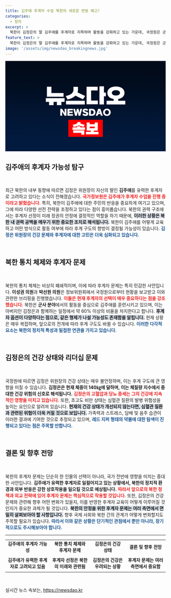 ```yaml
---
title: 김주애 후계자 수업 북한의 새로운 변동 예고!
categories:
  - 정치
excerpt: >
  북한이 김정은의 딸 김주애를 후계자로 지목하며 활동을 강화하고 있는 가운데, 국정원은 군사 분야에서의 참여 비율이 높다고 전했다. 하지만 다른 형제의 가능성도 여전히 열려 있다는 신중한 분석이 이어졌다. 김정은의 건강은 심각한 상태로, 심혈관 질환 위험이 큰 상황이다.
feature_text: >
  북한이 김정은의 딸 김주애를 후계자로 지목하며 활동을 강화하고 있는 가운데, 국정원은 군사 분야에서의 참여 비율이 높다고 전했다. 하지만 다른 형제의 가능성도 여전히 열려 있다는 신중한 분석이 이어졌다. 김정은의 건강은 심각한 상태로, 심혈관 질환 위험이 큰 상황이다.
image: '/assets/img/newsdao_breakingnews.jpg'
---
```


<p><img src="/assets/img/newsdao_breakingnews.jpg" alt="flaretime 속보" /></p>

<h2 data-ke-size="size26">김주애의 후계자 가능성 탐구</h2>

<p data-ke-size="size16">&nbsp;</p>

<p>최근 북한의 내부 동향에 따르면 김정은 위원장이 자신의 딸인 <b>김주애</b>를 유력한 후계자로 고려하고 있다는 소식이 전해졌습니다. <b><span style="color: #ee2323;">국가정보원은 김주애가 후계자 수업을 진행 중이라고 밝혔습니다.</span></b> 특히, 북한이 김주애에 대한 주민의 반응을 중요하게 여기고 있으며, 그에 따라 다양한 선전 전략을 조정하고 있다는 점이 흥미롭습니다. 북한의 권력 구조에서는 후계자 선정이 미래 정권의 안정에 결정적인 역할을 하기 때문에, <b><span style="background-color: #21538527;">이러한 상황은 북한 내 권력 공백을 메우기 위한 중요한 조치로 해석됩니다.</span></b> 북한이 김주애를 어떻게 교육하고 어떤 방식으로 활동 여부에 따라 후계 구도의 향방이 결정될 가능성이 있습니다. <b><span style="color: #1a5490;">김정은 위원장의 건강 문제와 후계자에 대한 고민은 더욱 심화되고 있습니다.</span></b></p></p>

<p data-ke-size="size16">&nbsp;</p>

<h2 data-ke-size="size26">북한 통치 체제와 후계자 문제</h2>

<p data-ke-size="size16">&nbsp;</p>

<p>북한의 통치 체제는 비상히 폐쇄적이며, 이에 따라 후계자 문제는 특히 민감한 사안입니다. <b>이성권 의원</b>과 <b>박선원 의원</b>은 정보위원회에서 국정원으로부터 현황을 보고받고 이와 관련한 브리핑을 진행했습니다. <b><span style="color: #ee2323;">이들은 현재 후계자의 선택이 매우 중요하다는 점을 강조했습니다.</span></b> 북한은 <b>군사 분야</b>에서의 활동을 중심으로 김주애를 훈련시키고 있으며, 이는 아버지인 김정은과 함께하는 일정에서 약 60% 이상의 비율을 차지한다고 합니다. <b><span style="background-color: #21538527;">후계자 옵션이 다양하다는 점으로, 같은 형제가 나설 가능성도 존재함을 알립니다.</span></b> 현재 상황은 매우 복잡하며, 앞으로의 전개에 따라 후계 구도도 바뀔 수 있습니다. <b><span style="color: #1a5490;">이러한 다각적 요소는 북한의 정치적 특성과 밀접한 연관을 가지고 있습니다.</span></b></p></p>

<p data-ke-size="size16">&nbsp;</p>

<h2 data-ke-size="size26">김정은의 건강 상태와 리더십 문제</h2>

<p data-ke-size="size16">&nbsp;</p>

<p>국정원에 따르면 김정은 위원장의 건강 상태는 매우 불안정하며, 이는 후계 구도에 큰 영향을 미칠 수 있습니다. <b>김정은은 현재 체중이 140㎏에 달하며, 이는 체질량 지수에서 중대한 건강 위험의 신호로 해석됩니다.</b> <b><span style="color: #ee2323;">김정은의 고혈압과 당뇨 증세는 그의 건강에 지속적인 영향을 미치고 있습니다.</span></b> 또한, 초고도 비만 상태는 심혈관 질환의 발병 위험성을 높이는 요인으로 알려져 있습니다. <b><span style="background-color: #21538527;">현재의 건강 상태가 개선되지 않는다면, 심혈관 질환과 관련된 위협이 더욱 커질 것으로 보입니다.</span></b> 가족력과 스트레스, 담배 및 음주 습관이 이러한 결과에 기여한 것으로 추정되고 있으며, <b><span style="color: #1a5490;">레드 지퍼 형태의 약물에 대한 탐색이 진행되고 있다는 점은 주목할 만합니다.</span></b></p></p>

<p data-ke-size="size16">&nbsp;</p>

<h2 data-ke-size="size26">결론 및 향후 전망</h2>

<p data-ke-size="size16">&nbsp;</p>

<p>북한의 후계자 문제는 단순히 한 인물의 선택이 아니라, 국가 전반에 영향을 미치는 중대한 사안입니다. <b>김주애가 유력한 후계자로 일컬어지고 있는 상황에서, 북한의 정치적 환경과 외부 반응은 강한 상호작용을 일으킬 것으로 예상됩니다.</b> <b><span style="color: #ee2323;">따라서 앞으로의 북한 정책과 외교 전략에 있어 후계자 문제는 핵심적으로 작용할 것입니다.</span></b> 또한, 김정은의 건강 문제와 관련해 향후 어떤 변화가 있을지, 이를 반영한 후계자 교육이 어떻게 이루어질 것인지가 중요한 과제가 될 것입니다. <b><span style="background-color: #21538527;">북한의 안정을 위한 후계자 문제는 여러 측면에서 면밀히 살펴보아야 할 사항입니다.</span></b> 향후 국제 사회와 북한 간의 관계가 어떻게 변화할지도 주목할 필요가 있습니다. <b><span style="color: #1a5490;">따라서 이와 같은 상황은 단기적인 관점에서 뿐만 아니라, 장기적으로도 주시해보아야 합니다.</span></b></p></p>

<hr>

<table style="width: 100%;">
    <tr>
        <td style="text-align: center; height: 17px;"><b>김주애의 후계자 가능성</b></td>
        <td style="text-align: center; height: 17px;"><b>북한 통치 체제와 후계자 문제</b></td>
        <td style="text-align: center; height: 17px;"><b>김정은의 건강 상태</b></td>
        <td style="text-align: center; height: 17px;"><b>결론 및 향후 전망</b></td>
    </tr>
    <tr>
        <td style="text-align: center; height: 50px;"><b>김주애가 유력한 후계자로 고려되고 있음</b></td>
        <td style="text-align: center; height: 50px;"><b>후계자 선정은 북한의 미래와 관련됨</b></td>
        <td style="text-align: center; height: 50px;"><b>김정은의 건강은 우려되는 상황</b></td>
        <td style="text-align: center; height: 50px;"><b>후계자 문제는 여러 측면에서 중요함</b></td>
    </tr>
</table>

<p data-ke-size="size16">&nbsp;</p>
실시간 뉴스 속보는, <a href="https://newsdao.kr" rel="dofollow">https://newsdao.kr</a>


